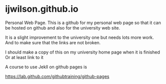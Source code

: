# ijwilson.github.io
Personal Web Page.  This is a github for my personal web page so that it can 
be hosted on github and also for the university web site.

It is a slight improvement to the university one but needs lots more work.  And to make sure that the 
links are not broken.

I should make a copy of this on my university home page when it is finished
Or at least link to it

A course to use Jekll on github pages is

https://lab.github.com/githubtraining/github-pages

